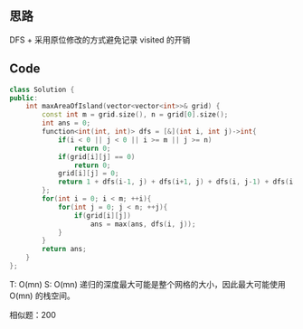 ## 思路
DFS + 采用原位修改的方式避免记录 visited 的开销
## Code
```cpp
class Solution {
public:
    int maxAreaOfIsland(vector<vector<int>>& grid) {
        const int m = grid.size(), n = grid[0].size();
        int ans = 0;
        function<int(int, int)> dfs = [&](int i, int j)->int{
            if(i < 0 || j < 0 || i >= m || j >= n)
                return 0;
            if(grid[i][j] == 0)
                return 0;
            grid[i][j] = 0;
            return 1 + dfs(i-1, j) + dfs(i+1, j) + dfs(i, j-1) + dfs(i, j+1);
        };
        for(int i = 0; i < m; ++i){
            for(int j = 0; j < n; ++j){
                if(grid[i][j])
                    ans = max(ans, dfs(i, j));
            }
        }
        return ans;
    }
};
```
T: O(mn)
S: O(mn) 递归的深度最大可能是整个网格的大小，因此最大可能使用 O(mn) 的栈空间。

相似题：200